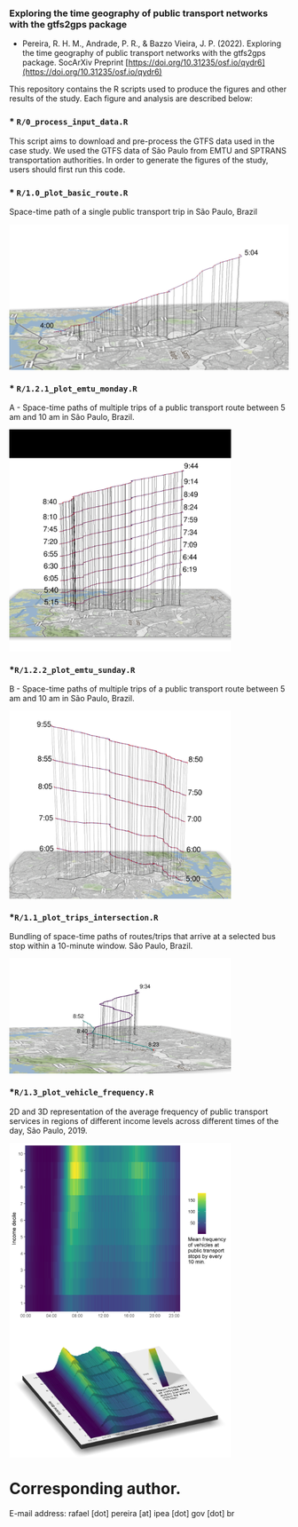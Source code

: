 ### Exploring the time geography of public transport networks with the gtfs2gps package

- Pereira, R. H. M., Andrade, P. R., & Bazzo Vieira, J. P. (2022). Exploring the time geography of public transport networks with the gtfs2gps package. SocArXiv Preprint [https://doi.org/10.31235/osf.io/qydr6](https://doi.org/10.31235/osf.io/qydr6)


This repository contains the R scripts used to produce the figures and other results of the study. Each figure and analysis are described below:

### * `R/0_process_input_data.R`

 This script aims to download and pre-process the GTFS data used in the case study. We used the GTFS data of São Paulo from EMTU and SPTRANS transportation authorities. In order to generate the figures of the study, users should first run this code.

### * `R/1.0_plot_basic_route.R`

Space-time path of a single public transport trip in São Paulo, Brazil

<img align="center" src="figures/emtu_first_plot.png?raw=true" alt="logo" width="600">  

### * `R/1.2.1_plot_emtu_monday.R`  <br />

A - Space-time paths of multiple trips of a public transport route between 5 am and 10 am in São Paulo, Brazil. <br />

<img align="center" src="figures/12_monday.png?raw=true" alt="logo" width="400"> 

### *`R/1.2.2_plot_emtu_sunday.R`  <br />

B - Space-time paths of multiple trips of a public transport route between 5 am and 10 am in São Paulo, Brazil. <br />

<img align="center" src="figures/12_sunday.png?raw=true" alt="logo" width="400"> 

### *`R/1.1_plot_trips_intersection.R` <br />

Bundling of space-time paths of routes/trips that arrive at a selected bus stop within a 10-minute window. São Paulo, Brazil. <br />

<img align="center" src="figures/intersection_emtu.png?raw=true" alt="logo" width="400"> 

### *`R/1.3_plot_vehicle_frequency.R` <br />

2D and 3D representation of the average frequency of public transport services in regions of different income levels across different times of the day, São Paulo, 2019. <br />

<img align="center" src="figures/10min_freq_2d.png?raw=true" alt="logo" width="400"> 

<img align="center" src="figures/10min_freq_3d_rayshader.png?raw=true" alt="logo" width="400"> 

# Corresponding author. <br />
E-mail address: rafael [dot] pereira [at] ipea [dot] gov [dot] br
